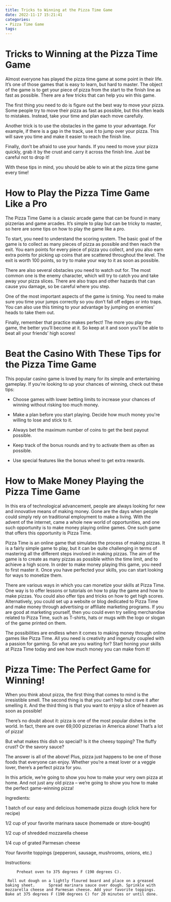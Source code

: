 ```yaml
---
title: Tricks to Winning at the Pizza Time Game 
date: 2022-11-17 15:21:41
categories:
- Pizza Time Game
tags:
---
```



#  Tricks to Winning at the Pizza Time Game 

Almost everyone has played the pizza time game at some point in their life. It’s one of those games that is easy to learn, but hard to master. The object of the game is to get your piece of pizza from the start to the finish line as fast as possible. There are a few tricks that can help you win this game.

The first thing you need to do is figure out the best way to move your pizza. Some people try to move their pizza as fast as possible, but this often leads to mistakes. Instead, take your time and plan each move carefully.

Another trick is to use the obstacles in the game to your advantage. For example, if there is a gap in the track, use it to jump over your pizza. This will save you time and make it easier to reach the finish line.

Finally, don’t be afraid to use your hands. If you need to move your pizza quickly, grab it by the crust and carry it across the finish line. Just be careful not to drop it!

With these tips in mind, you should be able to win at the pizza time game every time!

#  How to Play the Pizza Time Game Like a Pro 

The Pizza Time Game is a classic arcade game that can be found in many pizzerias and game arcades. It’s simple to play but can be tricky to master, so here are some tips on how to play the game like a pro.

To start, you need to understand the scoring system. The basic goal of the game is to collect as many pieces of pizza as possible and then reach the exit. You earn points for every piece of pizza you collect, and you also earn extra points for picking up coins that are scattered throughout the level. The exit is worth 100 points, so try to make your way to it as soon as possible.

There are also several obstacles you need to watch out for. The most common one is the enemy character, which will try to catch you and take away your pizza slices. There are also traps and other hazards that can cause you damage, so be careful where you step.

One of the most important aspects of the game is timing. You need to make sure you time your jumps correctly so you don’t fall off edges or into traps. You can also use this timing to your advantage by jumping on enemies’ heads to take them out.

Finally, remember that practice makes perfect! The more you play the game, the better you’ll become at it. So keep at it and soon you’ll be able to beat all your friends’ high scores!

#  Beat the Casino With These Tips for the Pizza Time Game 

This popular casino game is loved by many for its simple and entertaining gameplay. If you're looking to up your chances of winning, check out these tips:

- Choose games with lower betting limits to increase your chances of winning without risking too much money.

- Make a plan before you start playing. Decide how much money you're willing to lose and stick to it.

- Always bet the maximum number of coins to get the best payout possible.

- Keep track of the bonus rounds and try to activate them as often as possible.

- Use special features like the bonus wheel to get extra rewards.

#  How to Make Money Playing the Pizza Time Game 

In this era of technological advancement, people are always looking for new and innovative means of making money. Gone are the days when people could simply rely on traditional employment to make a living. With the advent of the internet, came a whole new world of opportunities, and one such opportunity is to make money playing online games. One such game that offers this opportunity is Pizza Time.

Pizza Time is an online game that simulates the process of making pizzas. It is a fairly simple game to play, but it can be quite challenging in terms of mastering all the different steps involved in making pizzas. The aim of the game is to create as many pizzas as possible within the time limit, and to achieve a high score. In order to make money playing this game, you need to first master it. Once you have perfected your skills, you can start looking for ways to monetize them.

There are various ways in which you can monetize your skills at Pizza Time. One way is to offer lessons or tutorials on how to play the game and how to make pizzas. You could also offer tips and tricks on how to get high scores. Alternatively, you could set up a website or blog dedicated to Pizza Time and make money through advertising or affiliate marketing programs. If you are good at marketing yourself, then you could even try selling merchandise related to Pizza Time, such as T-shirts, hats or mugs with the logo or slogan of the game printed on them.

The possibilities are endless when it comes to making money through online games like Pizza Time. All you need is creativity and ingenuity coupled with a passion for gaming. So what are you waiting for? Start honing your skills at Pizza Time today and see how much money you can make from it!

#  Pizza Time: The Perfect Game for Winning!

When you think about pizza, the first thing that comes to mind is the irresistible smell. The second thing is that you can’t help but crave it after smelling it. And the third thing is that you want to enjoy a slice of heaven as soon as possible!

There’s no doubt about it: pizza is one of the most popular dishes in the world. In fact, there are over 69,000 pizzerias in America alone! That’s a lot of pizza!

But what makes this dish so special? Is it the cheesy topping? The fluffy crust? Or the savory sauce?

The answer is all of the above! Plus, pizza just happens to be one of those foods that everyone can enjoy. Whether you’re a meat lover or a veggie lover, there’s a perfect pizza for you.

In this article, we’re going to show you how to make your very own pizza at home. And not just any old pizza – we’re going to show you how to make the perfect game-winning pizza!

Ingredients:

1 batch of our easy and delicious homemade pizza dough (click here for recipe)

1/2 cup of your favorite marinara sauce (homemade or store-bought)

1/2 cup of shredded mozzarella cheese

1/4 cup of grated Parmesan cheese

Your favorite toppings (pepperoni, sausage, mushrooms, onions, etc.)

Instructions:





	 	 Preheat oven to 375 degrees F (190 degrees C). 

	 Roll out dough on a lightly floured board and place on a greased baking sheet. 	 Spread marinara sauce over dough. Sprinkle with mozzarella cheese and Parmesan cheese. Add your favorite toppings. 	 Bake at 375 degrees F (190 degrees C) for 20 minutes or until done.